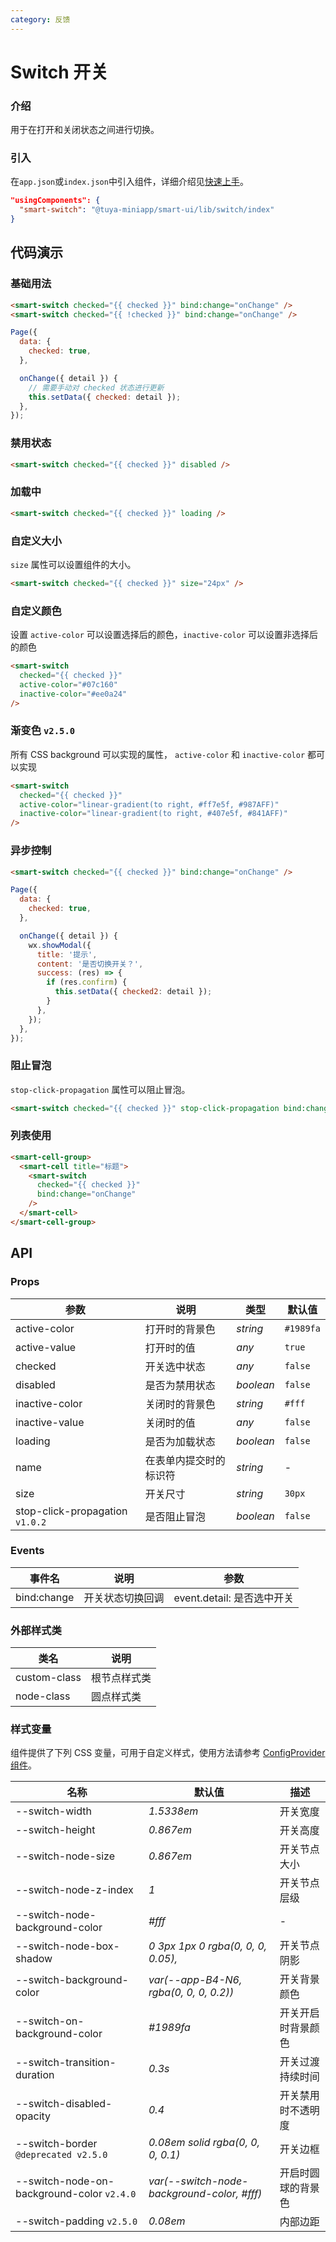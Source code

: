 ```yaml
---
category: 反馈
---
```


# Switch 开关

### 介绍

用于在打开和关闭状态之间进行切换。

### 引入

在`app.json`或`index.json`中引入组件，详细介绍见[快速上手](/material/smartui?comId=help-getting-started&appType=miniapp)。

```json
"usingComponents": {
  "smart-switch": "@tuya-miniapp/smart-ui/lib/switch/index"
}
```

## 代码演示

### 基础用法

```html
<smart-switch checked="{{ checked }}" bind:change="onChange" />
<smart-switch checked="{{ !checked }}" bind:change="onChange" />
```

```javascript
Page({
  data: {
    checked: true,
  },

  onChange({ detail }) {
    // 需要手动对 checked 状态进行更新
    this.setData({ checked: detail });
  },
});
```

### 禁用状态

```html
<smart-switch checked="{{ checked }}" disabled />
```

### 加载中

```html
<smart-switch checked="{{ checked }}" loading />
```

### 自定义大小

`size` 属性可以设置组件的大小。

```html
<smart-switch checked="{{ checked }}" size="24px" />
```

### 自定义颜色

设置 `active-color` 可以设置选择后的颜色，`inactive-color` 可以设置非选择后的颜色

```html
<smart-switch
  checked="{{ checked }}"
  active-color="#07c160"
  inactive-color="#ee0a24"
/>
```

### 渐变色 `v2.5.0`

所有 CSS background 可以实现的属性， `active-color` 和 `inactive-color` 都可以实现

```html
<smart-switch
  checked="{{ checked }}"
  active-color="linear-gradient(to right, #ff7e5f, #987AFF)"
  inactive-color="linear-gradient(to right, #407e5f, #841AFF)"
/>
```

### 异步控制

```html
<smart-switch checked="{{ checked }}" bind:change="onChange" />
```

```js
Page({
  data: {
    checked: true,
  },

  onChange({ detail }) {
    wx.showModal({
      title: '提示',
      content: '是否切换开关？',
      success: (res) => {
        if (res.confirm) {
          this.setData({ checked2: detail });
        }
      },
    });
  },
});
```

### 阻止冒泡

`stop-click-propagation` 属性可以阻止冒泡。

```html
<smart-switch checked="{{ checked }}" stop-click-propagation bind:change="onChange" />
```

### 列表使用

```html
<smart-cell-group>
  <smart-cell title="标题">
    <smart-switch
      checked="{{ checked }}"
      bind:change="onChange"
    />    
  </smart-cell>
</smart-cell-group>
```

## API

### Props

| 参数                            | 说明                   | 类型      | 默认值    |
| ------------------------------- | ---------------------- | --------- | --------- |
| active-color                    | 打开时的背景色         | _string_  | `#1989fa` |
| active-value                    | 打开时的值             | _any_     | `true`    |
| checked                         | 开关选中状态           | _any_     | `false`   |
| disabled                        | 是否为禁用状态         | _boolean_ | `false`   |
| inactive-color                  | 关闭时的背景色         | _string_  | `#fff`    |
| inactive-value                  | 关闭时的值             | _any_     | `false`   |
| loading                         | 是否为加载状态         | _boolean_ | `false`   |
| name                            | 在表单内提交时的标识符 | _string_  | -         |
| size                            | 开关尺寸               | _string_  | `30px`    |
| stop-click-propagation `v1.0.2` | 是否阻止冒泡           | _boolean_ | `false`   |

### Events

| 事件名      | 说明             | 参数                       |
| ----------- | ---------------- | -------------------------- |
| bind:change | 开关状态切换回调 | event.detail: 是否选中开关 |

### 外部样式类

| 类名         | 说明         |
| ------------ | ------------ |
| custom-class | 根节点样式类 |
| node-class   | 圆点样式类   |

### 样式变量

组件提供了下列 CSS 变量，可用于自定义样式，使用方法请参考 [ConfigProvider 组件](/material/smartui?comId=config-provider&appType=miniapp)。

| 名称                          | 默认值                                 | 描述 |
| ----------------------------- | -------------------------------------- | ---- |
| --switch-width | _1.5338em_ | 开关宽度 |
| --switch-height | _0.867em_ | 开关高度 |
| --switch-node-size | _0.867em_ | 开关节点大小 |
| --switch-node-z-index | _1_ | 开关节点层级 |
| --switch-node-background-color | _#fff_ | - |
| --switch-node-box-shadow | _0 3px 1px 0 rgba(0, 0, 0, 0.05),_ | 开关节点阴影 |
| --switch-background-color | _var(--app-B4-N6, rgba(0, 0, 0, 0.2))_ | 开关背景颜色 |
| --switch-on-background-color | _#1989fa_ | 开关开启时背景颜色 |
| --switch-transition-duration | _0.3s_ | 开关过渡持续时间 |
| --switch-disabled-opacity | _0.4_ | 开关禁用时不透明度 |
| --switch-border `@deprecated v2.5.0` | _0.08em solid rgba(0, 0, 0, 0.1)_ | 开关边框 |
| --switch-node-on-background-color `v2.4.0` | _var(--switch-node-background-color, #fff)_ | 开启时圆球的背景色 |
| --switch-padding `v2.5.0` | _0.08em_ | 内部边距 |

